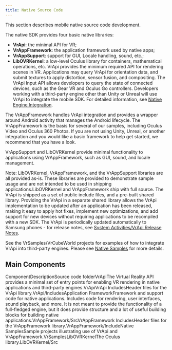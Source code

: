 ```yaml
---
title: Native Source Code
---
```

This section describes mobile native source code development.

The native SDK provides four basic native libraries:

* **VrApi**: the minimal API for VR;
* **VrAppFramework**: the application framework used by native apps;
* **VrAppSupport**: support for GUI, Locale handling, sound, etc.; 
* **LibOVRKernel**: a low-level Oculus library for containers, mathematical operations, etc.
VrApi provides the minimum required API for rendering scenes in VR. Applications may query VrApi for orientation data, and submit textures to apply distortion, sensor fusion, and compositing. The VrApi Input API allows developers to query the state of connected devices, such as the Gear VR and Oculus Go controllers. Developers working with a third-party engine other than Unity or Unreal will use VrApi to integrate the mobile SDK. For detailed information, see [Native Engine Integration](/documentation/mobilesdk/latest/concepts/book-engine-integration/ "This guide describes how to integrate the mobile native SDK with a game engine using VrApi.").

The VrAppFramework handles VrApi integration and provides a wrapper around Android activity that manages the Android lifecycle. The VrAppFramework is the basis for several of our samples, including Oculus Video and Oculus 360 Photos. If you are not using Unity, Unreal, or another integration and you would like a basic framework to help get started, we recommend that you have a look.

VrAppSupport and LibOVRKernel provide minimal functionality to applications using VrAppFramework, such as GUI, sound, and locale management.

Note: LibOVRKernel, VrAppFramework, and the VrAppSupport libraries are all provided as-is. These libraries are provided to demonstrate sample usage and are not intended to be used in shipping applications.LibOVRKernel and VrAppFramework ship with full source. The VrApi is shipped as a set of public include files, and a pre-built shared library. Providing the VrApi in a separate shared library allows the VrApi implementation to be updated after an application has been released, making it easy to apply hot fixes, implement new optimizations, and add support for new devices without requiring applications to be recompiled with a new SDK. The VrApi is periodically updated automatically to Samsung phones - for release notes, see [System Activities/VrApi Release Notes](/documentation/mobilesdk/latest/concepts/sa-release-archive/). 

See the VrSamples/VrCubeWorld projects for examples of how to integrate VrApi into third-party engines. Please see [Native Samples](/documentation/mobilesdk/latest/concepts/mobile-native-samples/ "The mobile SDK includes a set of sample projects that prove out virtual reality application development on the Android platform and demonstrate high-performance virtual reality experiences on mobile devices.") for more details. 

## Main Components

ComponentDescriptionSource code folderVrApiThe Virtual Reality API provides a minimal set of entry points for enabling VR rendering in native applications and third-party engines.VrApiVrApi IncludesHeader files for the VrApi library.VrApi/IncludesApplication FrameworkFramework and support code for native applications. Includes code for rendering, user interfaces, sound playback, and more. It is not meant to provide the functionality of a full-fledged engine, but it does provide structure and a lot of useful building blocks for building native applications.VrAppFramework/SrcVrAppFramework IncludesHeader files for the VrAppFramework library.VrAppFramework/IncludeNative SamplesSample projects illustrating use of VrApi and VrAppFramework.VrSamplesLibOVRKernelThe Oculus library.LibOVRKernel/Src